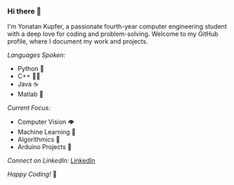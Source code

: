### Hi there 👋

I'm Yonatan Kupfer, a passionate fourth-year computer engineering student with a deep love for coding and problem-solving. Welcome to my GitHub profile, where I document my work and projects.

*Languages Spoken:*

* Python 🐍
* C++ 🧑‍💻
* Java ☕
* Matlab 🧮


*Current Focus:*
* Computer Vision 👁️
* Machine Learning 🤖
* Algorithmics 🧠
* Arduino Projects 🔧

*Connect on LinkedIn:*
[LinkedIn](https://www.linkedin.com/in/yonatan-kupfer-57a0a3209/)

*Happy Coding!* 🚀
<!--
**YonatanKupfer/YonatanKupfer** is a ✨ _special_ ✨ repository because its `README.md` (this file) appears on your GitHub profile.

Here are some ideas to get you started:

- 🔭 I’m currently working on ...
- 🌱 I’m currently learning ...
- 👯 I’m looking to collaborate on ...
- 🤔 I’m looking for help with ...
- 💬 Ask me about ...
- 📫 How to reach me: ...
- 😄 Pronouns: ...
- ⚡ Fun fact: ...


-->
